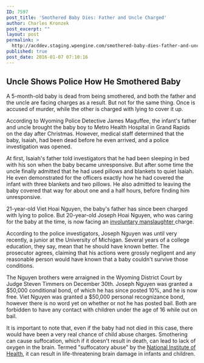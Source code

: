 ```yaml
---
ID: 7597
post_title: 'Smothered Baby Dies: Father and Uncle Charged'
author: Charles Kronzek
post_excerpt: ""
layout: post
permalink: >
  http://acddev.staging.wpengine.com/smothered-baby-dies-father-and-uncle-charged.html
published: true
post_date: 2016-01-07 07:10:16
---
```

<h2><b>Uncle Shows Police How He Smothered Baby</b></h2>
<span style="font-weight: 400;">A 5-month-old baby is dead from being smothered, and both the father and the uncle are facing charges as a result. But not for the same thing. Once is accused of murder, while the other is charged with lying to cover it up.</span><!--more-->

<span style="font-weight: 400;">According to Wyoming Police Detective James Maguffee, the infant's father and uncle brought the baby boy to Metro Health Hospital in Grand Rapids on the day after Christmas. However, medical staff determined that the baby, Isaiah, had been dead before he even arrived, and a police investigation was opened.</span>

<span style="font-weight: 400;">At first, Isaiah's father told investigators that he had been sleeping in bed with his son when the baby became unresponsive. But after some time the uncle finally admitted that he had used pillows and blankets to quiet Isaiah. He even demonstrated for the officers exactly how he had covered the infant with three blankets and two pillows. He also admitted to leaving the baby covered that way for about one and a half hours, before finding him unresponsive.</span>

<span style="font-weight: 400;">21-year-old Viet Hoai Nguyen, the baby's father has since been charged with lying to police. But 20-year-old Joseph Hoai Nguyen, who was caring for the baby at the time, is now facing an <a href="http://acddev.staging.wpengine.com/homicide.html" target="_blank">involuntary manslaughter </a>charge.</span>

<span style="font-weight: 400;">According to the police investigators, Joseph Nguyen was until very recently, a junior at the University of Michigan. Several years of a college education, they say, mean that he should have known better. The prosecutor agrees, claiming that his actions were grossly negligent and any reasonable person would have known that a baby couldn't survive those conditions.</span>

<span style="font-weight: 400;">The Nguyen brothers were arraigned in the Wyoming District Court by Judge Steven Timmers on December 30th. Joseph Nguyen was granted a $50,000 conditional bond, of which he has since posted 10%, and he is now free. Viet Nguyen was granted a $50,000 personal recognizance bond, however there is no word yet on whether or not he has posted bail. Both are forbidden to have any contact with children under the age of 16 while out on bail.</span>

<span style="font-weight: 400;">It is important to note that, even if the baby had not died in this case, there would have been a very real chance of child abuse charges. Smothering can cause suffocation, which if it doesn't result in death, can lead to lack of oxygen in the brain. Termed "suffocatory abuse" by the <a href="http://www.nih.gov/" target="_blank">National Institute of Health</a>, it can result in life-threatening brain damage in infants and children.</span>
